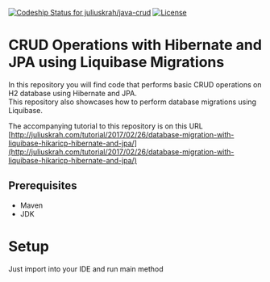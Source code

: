 [ ![Codeship Status for juliuskrah/java-crud](https://app.codeship.com/projects/e1e1f9d0-d361-0134-0c11-16d407f7e953/status?branch=liquibase-hibernate-jpa)](https://app.codeship.com/projects/201898)
[![License](https://img.shields.io/badge/License-Apache%202.0-blue.svg)](https://opensource.org/licenses/Apache-2.0)
# CRUD Operations with Hibernate and JPA using Liquibase Migrations
In this repository you will find code that performs basic CRUD operations on H2 database using Hibernate and JPA.  
This repository also showcases how to perform database migrations using Liquibase.

The accompanying tutorial to this repository is on this URL [http://juliuskrah.com/tutorial/2017/02/26/database-migration-with-liquibase-hikaricp-hibernate-and-jpa/](http://juliuskrah.com/tutorial/2017/02/26/database-migration-with-liquibase-hikaricp-hibernate-and-jpa/)

## Prerequisites
- Maven
- JDK

# Setup
Just import into your IDE and run main method
